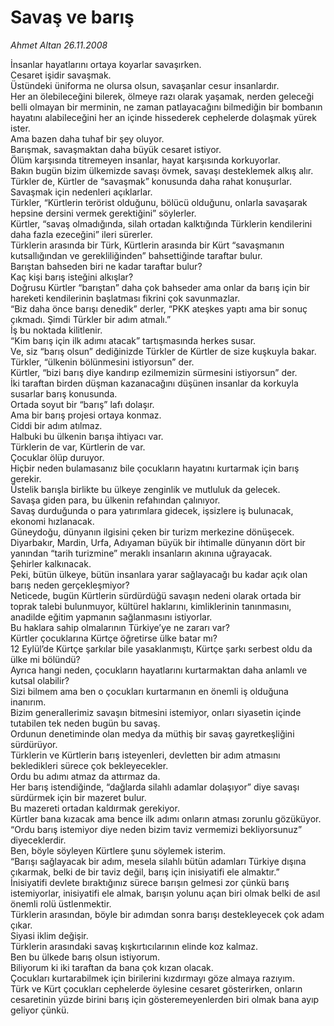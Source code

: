 # Savaş ve barış

*Ahmet Altan 26.11.2008*

<div class="yazi">İnsanlar hayatlarını ortaya koyarlar savaşırken.<br/>Cesaret işidir savaşmak. <br/>Üstündeki üniforma ne olursa olsun, savaşanlar cesur insanlardır. <br/>Her an ölebileceğini bilerek, ölmeye razı olarak yaşamak, nerden geleceği belli olmayan bir merminin, ne zaman patlayacağını bilmediğin bir bombanın hayatını alabileceğini her an içinde hissederek cephelerde dolaşmak yürek ister. <br/>Ama bazen daha tuhaf bir şey oluyor. <br/>Barışmak, savaşmaktan daha büyük cesaret istiyor. <br/>Ölüm karşısında titremeyen insanlar, hayat karşısında korkuyorlar. <br/>Bakın bugün bizim ülkemizde savaşı övmek, savaşı desteklemek alkış alır. <br/>Türkler de, Kürtler de “savaşmak” konusunda daha rahat konuşurlar. <br/>Savaşmak için nedenleri açıklarlar. <br/>Türkler, “Kürtlerin terörist olduğunu, bölücü olduğunu, onlarla savaşarak hepsine dersini vermek gerektiğini” söylerler. <br/>Kürtler, “savaş olmadığında, silah ortadan kalktığında Türklerin kendilerini daha fazla ezeceğini” ileri sürerler. <br/>Türklerin arasında bir Türk, Kürtlerin arasında bir Kürt “savaşmanın kutsallığından ve gerekliliğinden” bahsettiğinde taraftar bulur. <br/>Barıştan bahseden biri ne kadar taraftar bulur? <br/>Kaç kişi barış isteğini alkışlar? <br/>Doğrusu Kürtler “barıştan” daha çok bahseder ama onlar da barış için bir hareketi kendilerinin başlatması fikrini çok savunmazlar. <br/>“Biz daha önce barışı denedik” derler, “PKK ateşkes yaptı ama bir sonuç çıkmadı. Şimdi Türkler bir adım atmalı.” <br/>İş bu noktada kilitlenir. <br/>“Kim barış için ilk adımı atacak” tartışmasında herkes susar. <br/>Ve, siz “barış olsun” dediğinizde Türkler de Kürtler de size kuşkuyla bakar. <br/>Türkler, “ülkenin bölünmesini istiyorsun” der. <br/>Kürtler, “bizi barış diye kandırıp ezilmemizin sürmesini istiyorsun” der. <br/>İki taraftan birden düşman kazanacağını düşünen insanlar da korkuyla susarlar barış konusunda. <br/>Ortada soyut bir “barış” lafı dolaşır. <br/>Ama bir barış projesi ortaya konmaz. <br/>Ciddi bir adım atılmaz. <br/>Halbuki bu ülkenin barışa ihtiyacı var. <br/>Türklerin de var, Kürtlerin de var. <br/>Çocuklar ölüp duruyor. <br/>Hiçbir neden bulamasanız bile çocukların hayatını kurtarmak için barış gerekir. <br/>Üstelik barışla birlikte bu ülkeye zenginlik ve mutluluk da gelecek. <br/>Savaşa giden para, bu ülkenin refahından çalınıyor. <br/>Savaş durduğunda o para yatırımlara gidecek, işsizlere iş bulunacak, ekonomi hızlanacak. <br/>Güneydoğu, dünyanın ilgisini çeken bir turizm merkezine dönüşecek. <br/>Diyarbakır, Mardin, Urfa, Adıyaman büyük bir ihtimalle dünyanın dört bir yanından “tarih turizmine” meraklı insanların akınına uğrayacak. <br/>Şehirler kalkınacak. <br/>Peki, bütün ülkeye, bütün insanlara yarar sağlayacağı bu kadar açık olan barış neden gerçekleşmiyor? <br/>Neticede, bugün Kürtlerin sürdürdüğü savaşın nedeni olarak ortada bir toprak talebi bulunmuyor, kültürel haklarını, kimliklerinin tanınmasını, anadilde eğitim yapmanın sağlanmasını istiyorlar. <br/>Bu haklara sahip olmalarının Türkiye’ye ne zararı var? <br/>Kürtler çocuklarına Kürtçe öğretirse ülke batar mı? <br/>12 Eylül’de Kürtçe şarkılar bile yasaklanmıştı, Kürtçe şarkı serbest oldu da ülke mi bölündü? <br/>Ayrıca hangi neden, çocukların hayatlarını kurtarmaktan daha anlamlı ve kutsal olabilir? <br/>Sizi bilmem ama ben o çocukları kurtarmanın en önemli iş olduğuna inanırım. <br/>Bizim generallerimiz savaşın bitmesini istemiyor, onları siyasetin içinde tutabilen tek neden bugün bu savaş. <br/>Ordunun denetiminde olan medya da müthiş bir savaş gayretkeşliğini sürdürüyor. <br/>Türklerin ve Kürtlerin barış isteyenleri, devletten bir adım atmasını bekledikleri sürece çok bekleyecekler. <br/>Ordu bu adımı atmaz da attırmaz da. <br/>Her barış istendiğinde, “dağlarda silahlı adamlar dolaşıyor” diye savaşı sürdürmek için bir mazeret bulur. <br/>Bu mazereti ortadan kaldırmak gerekiyor. <br/>Kürtler bana kızacak ama bence ilk adımı onların atması zorunlu gözüküyor. <br/>“Ordu barış istemiyor diye neden bizim taviz vermemizi bekliyorsunuz” diyeceklerdir. <br/>Ben, böyle söyleyen Kürtlere şunu söylemek isterim. <br/>“Barışı sağlayacak bir adım, mesela silahlı bütün adamları Türkiye dışına çıkarmak, belki de bir taviz değil, barış için inisiyatifi ele almaktır.” <br/>İnisiyatifi devlete bıraktığınız sürece barışın gelmesi zor çünkü barış istemiyorlar, inisiyatifi ele almak, barışın yolunu açan biri olmak belki de asıl önemli rolü üstlenmektir. <br/>Türklerin arasından, böyle bir adımdan sonra barışı destekleyecek çok adam çıkar. <br/>Siyasi iklim değişir. <br/>Türklerin arasındaki savaş kışkırtıcılarının elinde koz kalmaz. <br/>Ben bu ülkede barış olsun istiyorum. <br/>Biliyorum ki iki taraftan da bana çok kızan olacak. <br/>Çocukları kurtarabilmek için birilerini kızdırmayı göze almaya razıyım. <br/>Türk ve Kürt çocukları cephelerde öylesine cesaret gösterirken, onların cesaretinin yüzde birini barış için gösteremeyenlerden biri olmak bana ayıp geliyor çünkü.</div>
